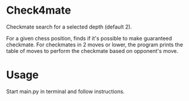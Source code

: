 # Check4mate
Checkmate search for a selected depth (default 2). 

For a given chess position, finds if it's possible to make guaranteed checkmate. For checkmates in 2 moves or lower, the program prints the table of moves to perform the checkmate based on opponent's move. 
# Usage
Start main.py in terminal and follow instructions.